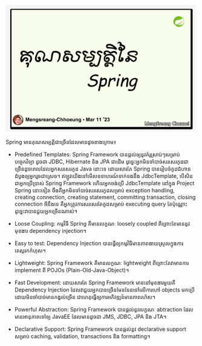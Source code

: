 ![advantages-of-spring](./images/advantages-of-spring.jpg "Advantages of Spring")

Spring មានគុណសម្បត្តិជាច្រើនដែលមានដូចខាងក្រោម៖

- Predefined Templates: Spring Framework បានផ្តល់ឲ្យនូវគំរូស្រាប់ៗសម្រាប់បច្ចេកវិទ្យា ដូចជា JDBC, Hibernate និង JPA ជាដើម ដូច្នេះអ្នកមិនចាំបាច់សរសេរកូដជាច្រើនដូចពេលដែលអ្នកសរសេរកូដ Java នោះទេ ដោយសារតែ Spring បានរៀបចំកូដជំហានដំបូងឲ្យអ្នករួចជាស្រេច។ ឥឡូវយើងទៅមើលឧទាហរណ៍ទាក់ទងនឹង JdbcTemplate, បើសិនជាអ្នកប្រើប្រាស់ Spring Framework ហើយអ្នកចង់ប្រើ
  JdbcTemplate នៅក្នុង Project Spring នោះទៀត ចឹងគឺអ្នកមិនចាំបាច់សរសេរកូដសម្រាប់ exception handling, creating connection, creating statement, committing transaction, closing connection អីនឹងទេ គឺអ្នកត្រូវការសរសេរតែកូដសម្រាប់ executing query តែប៉ុណ្ណោះ ដូច្នេះវាបានជួយអ្នកច្រើនណាស់។

- Loose Coupling: កម្មវិធី Spring គឺមានលក្ខណៈ loosely coupled ពីព្រោះតែមាននូវមុខងារ dependency injection។

- Easy to test: Dependency Injection បានធ្វើឲ្យកម្មវិធីមានភាពងាយស្រួលក្នុងការតេស្តរកកំហុស។

- Lightweight: Spring Framework គឺមានលក្ខណៈ lightweight ពីព្រោះតែវាមានការ implement ពី POJOs (Plain-Old-Java-Object)។

- Fast Development: ដោយសារតែ Spring Framework មាននៅមុខងារមួយគឺ Dependency Injection ដែលវាជួយអ្នកបានច្រើនមែនទែនទៅលើការហៅ objects មកប្រើដោយមិនចាំបាច់មានកង្វល់ច្រើន ជាហេតុធ្វើឲ្យការអភិវឌ្ឍន៍មានភាពរហ័ស។

- Powerful Abstraction: Spring Framework បានផ្តល់នូវលក្ខណៈ abtraction ដែលមានអានុភាពទៅឲ្យ JavaEE ដែលមានដូចជា JMS, JDBC, JPA និង JTA។

- Declarative Support: Spring Framework បានផ្តល់នូវ declarative support សម្រាប់ caching, validation, transactions និង formatting។
